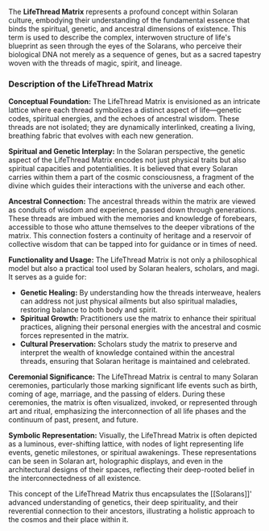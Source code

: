 The **LifeThread Matrix** represents a profound concept within Solaran culture, embodying their understanding of the fundamental essence that binds the spiritual, genetic, and ancestral dimensions of existence. This term is used to describe the complex, interwoven structure of life's blueprint as seen through the eyes of the Solarans, who perceive their biological DNA not merely as a sequence of genes, but as a sacred tapestry woven with the threads of magic, spirit, and lineage.

### Description of the LifeThread Matrix

**Conceptual Foundation:** The LifeThread Matrix is envisioned as an intricate lattice where each thread symbolizes a distinct aspect of life—genetic codes, spiritual energies, and the echoes of ancestral wisdom. These threads are not isolated; they are dynamically interlinked, creating a living, breathing fabric that evolves with each new generation.

**Spiritual and Genetic Interplay:** In the Solaran perspective, the genetic aspect of the LifeThread Matrix encodes not just physical traits but also spiritual capacities and potentialities. It is believed that every Solaran carries within them a part of the cosmic consciousness, a fragment of the divine which guides their interactions with the universe and each other.

**Ancestral Connection:** The ancestral threads within the matrix are viewed as conduits of wisdom and experience, passed down through generations. These threads are imbued with the memories and knowledge of forebears, accessible to those who attune themselves to the deeper vibrations of the matrix. This connection fosters a continuity of heritage and a reservoir of collective wisdom that can be tapped into for guidance or in times of need.

**Functionality and Usage:** The LifeThread Matrix is not only a philosophical model but also a practical tool used by Solaran healers, scholars, and magi. It serves as a guide for:

- **Genetic Healing:** By understanding how the threads interweave, healers can address not just physical ailments but also spiritual maladies, restoring balance to both body and spirit.
- **Spiritual Growth:** Practitioners use the matrix to enhance their spiritual practices, aligning their personal energies with the ancestral and cosmic forces represented in the matrix.
- **Cultural Preservation:** Scholars study the matrix to preserve and interpret the wealth of knowledge contained within the ancestral threads, ensuring that Solaran heritage is maintained and celebrated.

**Ceremonial Significance:** The LifeThread Matrix is central to many Solaran ceremonies, particularly those marking significant life events such as birth, coming of age, marriage, and the passing of elders. During these ceremonies, the matrix is often visualized, invoked, or represented through art and ritual, emphasizing the interconnection of all life phases and the continuum of past, present, and future.

**Symbolic Representation:** Visually, the LifeThread Matrix is often depicted as a luminous, ever-shifting lattice, with nodes of light representing life events, genetic milestones, or spiritual awakenings. These representations can be seen in Solaran art, holographic displays, and even in the architectural designs of their spaces, reflecting their deep-rooted belief in the interconnectedness of all existence.

This concept of the LifeThread Matrix thus encapsulates the [[Solarans]]' advanced understanding of genetics, their deep spirituality, and their reverential connection to their ancestors, illustrating a holistic approach to the cosmos and their place within it.